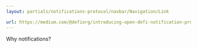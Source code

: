 ```yaml
---
layout: partials/notifications-protocol/navbar/Navigation/Link

url: https://medium.com/@defiorg/introducing-open-defi-notification-protocol-95a8712a94e0
---
```


Why notifications?
